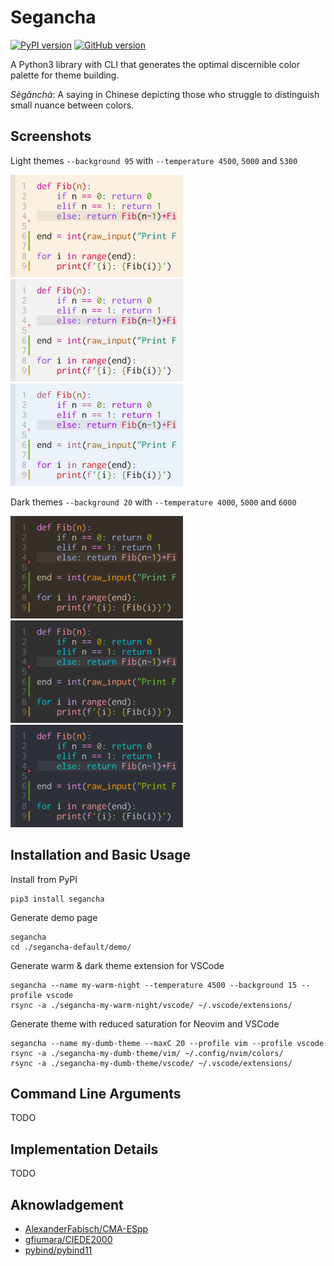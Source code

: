 # Segancha

[![PyPI version](https://badge.fury.io/py/segancha.svg)](https://badge.fury.io/py/segancha)
[![GitHub version](https://badge.fury.io/gh/gywn%2Fsegancha.svg)](https://badge.fury.io/gh/gywn%2Fsegancha)

A Python3 library with CLI that generates the optimal discernible color palette for theme building.

_Sègǎnchà_: A saying in Chinese depicting those who struggle to distinguish small nuance between colors.

## Screenshots

Light themes `--background 95` with `--temperature 4500`, `5000` and `5300`

<img src="https://raw.githubusercontent.com/gywn/segancha/images/images/thumb-bg95-T4500.svg?sanitize=true" width="276" /> <img src="https://raw.githubusercontent.com/gywn/segancha/images/images/thumb-bg95-T5000.svg?sanitize=true" width="276" /> <img src="https://raw.githubusercontent.com/gywn/segancha/images/images/thumb-bg95-T5300.svg?sanitize=true" width="276" />

Dark themes `--background 20` with `--temperature 4000`, `5000` and `6000`

<img src="https://raw.githubusercontent.com/gywn/segancha/images/images/thumb-bg20-T4000.svg?sanitize=true" width="276" /> <img src="https://raw.githubusercontent.com/gywn/segancha/images/images/thumb-bg20-T5000.svg?sanitize=true" width="276" /> <img src="https://raw.githubusercontent.com/gywn/segancha/images/images/thumb-bg20-T6000.svg?sanitize=true" width="276" />

## Installation and Basic Usage

Install from PyPI

    pip3 install segancha

Generate demo page

    segancha
    cd ./segancha-default/demo/

Generate warm & dark theme extension for VSCode

    segancha --name my-warm-night --temperature 4500 --background 15 --profile vscode
    rsync -a ./segancha-my-warm-night/vscode/ ~/.vscode/extensions/

Generate theme with reduced saturation for Neovim and VSCode

    segancha --name my-dumb-theme --maxC 20 --profile vim --profile vscode
    rsync -a ./segancha-my-dumb-theme/vim/ ~/.config/nvim/colors/
    rsync -a ./segancha-my-dumb-theme/vscode/ ~/.vscode/extensions/

## Command Line Arguments
TODO

## Implementation Details
TODO

## Aknowladgement

- [AlexanderFabisch/CMA-ESpp](https://github.com/AlexanderFabisch/CMA-ESpp)
- [gfiumara/CIEDE2000](https://github.com/gfiumara/CIEDE2000)
- [pybind/pybind11](https://github.com/pybind/pybind11)
